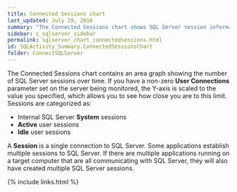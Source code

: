 ```yaml
---
title: Connected Sessions chart
last_updated: July 29, 2016
summary: "The Connected Sessions chart shows SQL Server session information."
sidebar: c_sqlserver_sidebar
permalink: sqlserver_chart_connectedsessions.html
id: SQLActivity_Summary.ConnectedSessionsChart
folder: ConnectSQLServer
---
```



The Connected Sessions chart contains an area graph showing the number of SQL Server sessions over time. If you have a non-zero **User Connections** parameter set on the server being monitored, the Y-axis is scaled to the value you specified, which allows you to see how close you are to this limit. Sessions are categorized as:

* Internal SQL Server **System** sessions
* **Active** user sessions
* **Idle** user sessions


A **Session** is a single connection to SQL Server. Some applications establish multiple sessions to SQL Server. If there are multiple applications running on a target computer that are all communicating with SQL Server, they will also have created multiple SQL Server sessions.


{% include links.html %}
